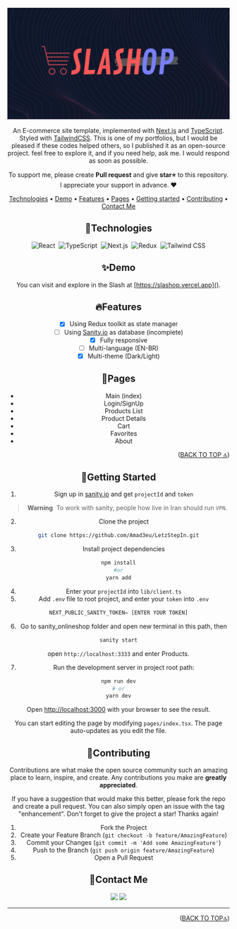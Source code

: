 <div id='top' align="center">

![slash](/public/HeaderSlash.png)

An E-commerce site template, implemented with [Next.js](https://nextjs.org/) and [TypeScript](https://www.typescriptlang.org/). Styled with [TailwindCSS](https://tailwindcss.com/). This is one of my portfolios, but I would be pleased if these codes helped others, so I published it as an open-source project. feel free to explore it, and if you need help, ask me. I would respond as soon as possible.
<p>To support me, please create <strong>Pull request</strong> and give <strong>star⭐</strong> to this repository.<br/>
   I appreciate your support in advance. ❤</p>

<p>

[Technologies](#technologies) •
[Demo](#demo) •
[Features](#features) •
[Pages](#pages) •
[Getting started](#getting-started) •
[Contributing](#contributing) •
[Contact Me](#contact-me)
  
## 🔧Technologies

![React](https://img.shields.io/badge/-React-05122A?style=for-the-badge&logo=react)&nbsp;
![TypeScript](https://img.shields.io/badge/-TypeScript-05122A?style=for-the-badge&logo=typescript)&nbsp;
![Next.js](https://img.shields.io/badge/-Next.js-05122A?style=for-the-badge&logo=next.js)&nbsp;
![Redux](https://img.shields.io/badge/-Redux-05122A?style=for-the-badge&logo=redux&logoColor=764ABC)&nbsp;
![Tailwind CSS](https://img.shields.io/badge/-TailwindCSS-05122A?style=for-the-badge&logo=tailwindCSS&logoColor=06B6D4)

## ✨Demo

You can visit and explore in the Slash at [https://slashop.vercel.app]().

## 🔥Features

- [x] Using Redux toolkit as state manager
- [ ] Using [Sanity.io](https://www.sanity.io/) as database (incomplete)
- [x] Fully responsive
- [ ] Multi-language (EN-BR)
- [x] Multi-theme (Dark/Light)

## 📃Pages

- Main (index)
- Login/SignUp
- Products List
- Product Details
- Cart
- Favorites
- About

<p align="right">(<a href="#top">BACK TO TOP 🔝</a>)</p>

## 🚀Getting Started

1. Sign up in [sanity.io](https://www.sanity.io/) and get `projectId` and `token`

> **Warning**&nbsp;
> To work with sanity, people how live in Iran should run `VPN`.

2. Clone the project

  ```bash
  git clone https://github.com/Amad3eu/LetzStepIn.git
  ```

3. Install project dependencies

  ```bash
  npm install
  #or
  yarn add
  ```

4. Enter your `projectId` into `lib/client.ts`
5. Add `.env` file to root project, and enter your `token` into `.env`

  ```js
  NEXT_PUBLIC_SANITY_TOKEN= [ENTER YOUR TOKEN]
  ```

6. Go to sanity_onlineshop folder and open new terminal in this path, then

  ```bash
  sanity start
  ```

open `http://localhost:3333` and enter Products.

7. Run the development server in project root path:

  ```bash
  npm run dev
  # or
  yarn dev
  ```

Open [http://localhost:3000](http://localhost:3000) with your browser to see the result.

You can start editing the page by modifying `pages/index.tsx`. The page auto-updates as you edit the file.

## 🤝Contributing

Contributions are what make the open source community such an amazing place to learn, inspire, and create. Any contributions you make are **greatly appreciated**.

If you have a suggestion that would make this better, please fork the repo and create a pull request. You can also simply open an issue with the tag "enhancement".
Don't forget to give the project a star! Thanks again!

1. Fork the Project
2. Create your Feature Branch (`git checkout -b feature/AmazingFeature`)
3. Commit your Changes (`git commit -m 'Add some AmazingFeature'`)
4. Push to the Branch (`git push origin feature/AmazingFeature`)
5. Open a Pull Request

## 💬Contact Me

  <p>
    <a href="https://www.linkedin.com/in/luiz-felipe-warmling-amadeu-752692211/"><img src="https://img.shields.io/badge/-LinkedIn-0077B5?style=flat&logo=Linkedin&logoColor=white"/></a>
    <a href="mailto:luizfelipewarmling@gmail.com"><img src="https://img.shields.io/badge/-Gmail-D14836?style=flat&logo=Gmail&logoColor=white"/></a>
  </p>
  
  <hr/>
  
  <p align="right">(<a href="#top">BACK TO TOP🔝</a>)</p>
